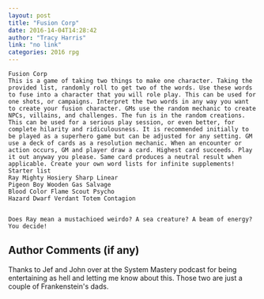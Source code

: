 ```yaml
---
layout: post
title: "Fusion Corp"
date: 2016-14-04T14:28:42
author: "Tracy Harris"
link: "no link"
categories: 2016 rpg
---
```

```
Fusion Corp
This is a game of taking two things to make one character. Taking the provided list, randomly roll to get two of the words. Use these words to fuse into a character that you will role play. This can be used for one shots, or campaigns. Interpret the two words in any way you want to create your fusion character. GMs use the random mechanic to create NPCs, villains, and challenges. The fun is in the random creations. This can be used for a serious play session, or even better, for complete hilarity and ridiculousness. It is recommended initially to be played as a superhero game but can be adjusted for any setting. GM use a deck of cards as a resolution mechanic. When an encounter or action occurs, GM and player draw a card. Highest card succeeds. Play it out anyway you please. Same card produces a neutral result when applicable. Create your own word lists for infinite supplements! 
Starter list
Ray Mighty Hosiery Sharp Linear
Pigeon Boy Wooden Gas Salvage
Blood Color Flame Scout Psycho
Hazard Dwarf Verdant Totem Contagion


Does Ray mean a mustachioed weirdo? A sea creature? A beam of energy? You decide!

```
## Author Comments (if any)

Thanks to Jef and John over at the System Mastery podcast for being entertaining as hell and letting me know about this. Those two are just a couple of Frankenstein's dads.  
